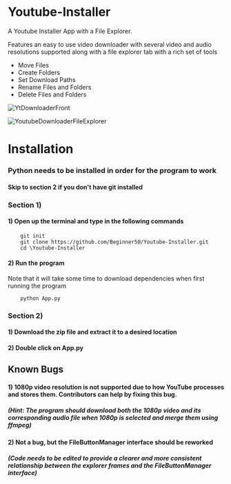 # Youtube-Installer
A Youtube Installer App with a File Explorer.

Features an easy to use video downloader with several video and audio resolutions supported
along with a file explorer tab with a rich set of tools
- Move Files
- Create Folders
- Set Download Paths
- Rename Files and Folders
- Delete Files and Folders

![YtDownloaderFront](https://user-images.githubusercontent.com/118896436/219302074-57e80a6a-b5fb-46e5-ac8b-411ab35b647c.png)

![YoutubeDownloaderFileExplorer](https://user-images.githubusercontent.com/118896436/219302205-b3fec99c-cb8b-4788-8eab-215265d20de7.png)


# Installation
### Python needs to be installed in order for the program to work
#### Skip to section 2 if you don't have git installed

### Section 1)
#### 1) Open up the terminal and type in the following commands
        git init
        git clone https://github.com/Beginner50/Youtube-Installer.git
        cd \Youtube-Installer
     
#### 2) Run the program
Note that it will take some time to download dependencies when first running the program

        python App.py
     
### Section 2)
#### 1) Download the zip file and extract it to a desired location
#### 2) Double click on App.py


## Known Bugs
#### 1) 1080p video resolution is not supported due to how YouTube processes and stores them. Contributors can help by fixing this bug.
##### (Hint: The program should download both the 1080p video and its corresponding audio file when 1080p is selected and merge them using ffmpeg)
#### 2) Not a bug, but the FileButtonManager interface should be reworked
##### (Code needs to be edited to provide a clearer and more consistent relationship between the explorer frames and the FileButtonManager interface)

